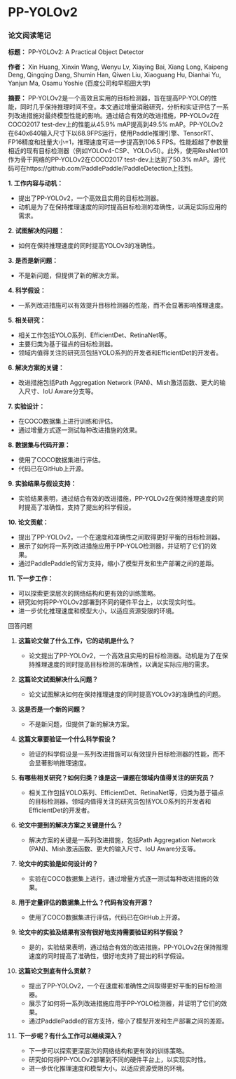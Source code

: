 # PP-YOLOv2

### 论文阅读笔记

**标题：** PP-YOLOv2: A Practical Object Detector

**作者：** Xin Huang, Xinxin Wang, Wenyu Lv, Xiaying Bai, Xiang Long, Kaipeng Deng, Qingqing Dang, Shumin Han, Qiwen Liu, Xiaoguang Hu, Dianhai Yu, Yanjun Ma, Osamu Yoshie (百度公司和早稻田大学)

**摘要：** PP-YOLOv2是一个高效且实用的目标检测器，旨在提高PP-YOLO的性能，同时几乎保持推理时间不变。本文通过增量消融研究，分析和实证评估了一系列改进措施对最终模型性能的影响。通过结合有效的改进措施，PP-YOLOv2在COCO2017 test-dev上的性能从45.9% mAP提高到49.5% mAP。PP-YOLOv2在640x640输入尺寸下以68.9FPS运行，使用Paddle推理引擎、TensorRT、FP16精度和批量大小=1，推理速度可进一步提高到106.5 FPS。性能超越了参数量相近的现有目标检测器（例如YOLOv4-CSP、YOLOv5l）。此外，使用ResNet101作为骨干网络的PP-YOLOv2在COCO2017 test-dev上达到了50.3% mAP。源代码可在https://github.com/PaddlePaddle/PaddleDetection上找到。

**1. 工作内容与动机：**
   - 提出了PP-YOLOv2，一个高效且实用的目标检测器。
   - 动机是为了在保持推理速度的同时提高目标检测的准确性，以满足实际应用的需求。

**2. 试图解决的问题：**
   - 如何在保持推理速度的同时提高YOLOv3的准确性。

**3. 是否是新问题：**
   - 不是新问题，但提供了新的解决方案。

**4. 科学假设：**
   - 一系列改进措施可以有效提升目标检测器的性能，而不会显著影响推理速度。

**5. 相关研究：**
   - 相关工作包括YOLO系列、EfficientDet、RetinaNet等。
   - 主要归类为基于锚点的目标检测器。
   - 领域内值得关注的研究员包括YOLO系列的开发者和EfficientDet的开发者。

**6. 解决方案的关键：**
   - 改进措施包括Path Aggregation Network (PAN)、Mish激活函数、更大的输入尺寸、IoU Aware分支等。

**7. 实验设计：**
   - 在COCO数据集上进行训练和评估。
   - 通过增量方式逐一测试每种改进措施的效果。

**8. 数据集与代码开源：**
   - 使用了COCO数据集进行评估。
   - 代码已在GitHub上开源。

**9. 实验结果与假设支持：**
   - 实验结果表明，通过结合有效的改进措施，PP-YOLOv2在保持推理速度的同时提高了准确性，支持了提出的科学假设。

**10. 论文贡献：**
   - 提出了PP-YOLOv2，一个在速度和准确性之间取得更好平衡的目标检测器。
   - 展示了如何将一系列改进措施应用于PP-YOLO检测器，并证明了它们的效果。
   - 通过PaddlePaddle的官方支持，缩小了模型开发和生产部署之间的差距。

**11. 下一步工作：**
   - 可以探索更深层次的网络结构和更有效的训练策略。
   - 研究如何将PP-YOLOv2部署到不同的硬件平台上，以实现实时性。
   - 进一步优化推理速度和模型大小，以适应资源受限的环境。

回答问题

1. **这篇论文做了什么工作，它的动机是什么？**
   - 论文提出了PP-YOLOv2，一个高效且实用的目标检测器。动机是为了在保持推理速度的同时提高目标检测的准确性，以满足实际应用的需求。

2. **这篇论文试图解决什么问题？**
   - 论文试图解决如何在保持推理速度的同时提高YOLOv3的准确性的问题。

3. **这是否是一个新的问题？**
   - 不是新问题，但提供了新的解决方案。

4. **这篇文章要验证一个什么科学假设？**
   - 验证的科学假设是一系列改进措施可以有效提升目标检测器的性能，而不会显著影响推理速度。

5. **有哪些相关研究？如何归类？谁是这一课题在领域内值得关注的研究员？**
   - 相关工作包括YOLO系列、EfficientDet、RetinaNet等，归类为基于锚点的目标检测器。领域内值得关注的研究员包括YOLO系列的开发者和EfficientDet的开发者。

6. **论文中提到的解决方案之关键是什么？**
   - 解决方案的关键是一系列改进措施，包括Path Aggregation Network (PAN)、Mish激活函数、更大的输入尺寸、IoU Aware分支等。

7. **论文中的实验是如何设计的？**
   - 实验在COCO数据集上进行，通过增量方式逐一测试每种改进措施的效果。

8. **用于定量评估的数据集上什么？代码有没有开源？**
   - 使用了COCO数据集进行评估，代码已在GitHub上开源。

9. **论文中的实验及结果有没有很好地支持需要验证的科学假设？**
   - 是的，实验结果表明，通过结合有效的改进措施，PP-YOLOv2在保持推理速度的同时提高了准确性，很好地支持了提出的科学假设。

10. **这篇论文到底有什么贡献？**
    - 提出了PP-YOLOv2，一个在速度和准确性之间取得更好平衡的目标检测器。
    - 展示了如何将一系列改进措施应用于PP-YOLO检测器，并证明了它们的效果。
    - 通过PaddlePaddle的官方支持，缩小了模型开发和生产部署之间的差距。

11. **下一步呢？有什么工作可以继续深入？**
    - 下一步可以探索更深层次的网络结构和更有效的训练策略。
    - 研究如何将PP-YOLOv2部署到不同的硬件平台上，以实现实时性。
    - 进一步优化推理速度和模型大小，以适应资源受限的环境。

